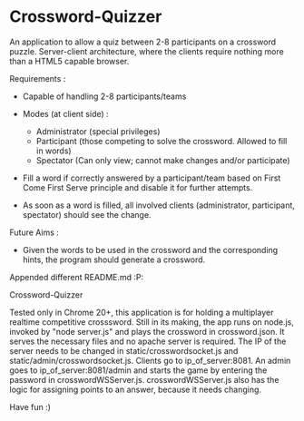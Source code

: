Crossword-Quizzer
=================

An application to allow a quiz between 2-8 participants on a crossword puzzle. Server-client architecture, where the clients require nothing more than a HTML5 capable browser. 

Requirements :

* Capable of handling 2-8 participants/teams
* Modes (at client side) :
  - Administrator (special privileges)
  - Participant (those competing to solve the crossword. Allowed to fill in words)
  - Spectator (Can only view; cannot make changes and/or participate)

* Fill a word if correctly answered by a participant/team based on First Come First Serve principle and disable it for further attempts.
* As soon as a word is filled, all involved clients (administrator, participant, spectator) should see the change.


Future Aims : 
* Given the words to be used in the crossword and the corresponding hints, the program should generate a crossword.

Appended different README.md :P:

Crossword-Quizzer

Tested only in Chrome 20+, this application is for holding a multiplayer realtime competitive crosssword.
Still in its making, the app runs on node.js, invoked by "node server.js" and plays the crossword in crossword.json.
It serves the necessary files and no apache server is required.
The IP of the server needs to be changed in static/crosswordsocket.js and static/admin/crosswordsocket.js.
Clients go to ip_of_server:8081. An admin goes to ip_of_server:8081/admin and starts the game by entering the password in crosswordWSServer.js.
crosswordWSServer.js also has the logic for assigning points to an answer, because it needs changing.

Have fun :)


